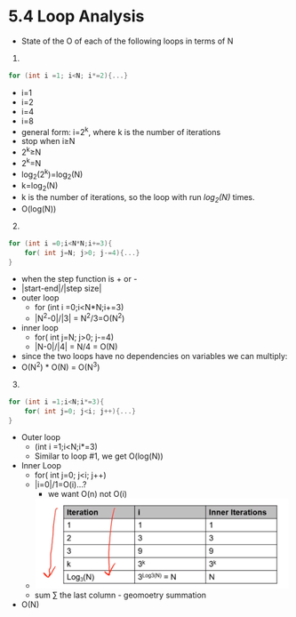 # 5.4 Loop Analysis

- State of the O of each of the following loops in terms of N
1. 
```C
for (int i =1; i<N; i*=2){...}
```
  - i=1
  - i=2
  - i=4
  - i=8
  - general form: i=2<sup>k</sup>, where k is the number of iterations
  - stop when i&ge;N
  - 2<sup>k</sup>&ge;N
  - 2<sup>k</sup>=N
  - log<sub>2</sub>(2<sup>k</sup>)=log<sub>2</sub>(N)
  - k=log<sub>2</sub>(N)
  - k is the number of iterations, so the loop with run *log<sub>2</sub>(N)* times.
  - O(log(N))

2. 
```C
for (int i =0;i<N*N;i+=3){
    for( int j=N; j>0; j-=4){...}
}
```
  - when the step function is + or -
  - |start-end|/|step size|
  - outer loop
    - for (int i =0;i<N*N;i+=3)
    - |N<sup>2</sup>-0|/|3| = N<sup>2</sup>/3=O(N<sup>2</sup>)
  - inner loop
    - for( int j=N; j>0; j-=4)
    - |N-0|/|4| = N/4 = O(N)
  - since the two loops have no dependencies on variables we can multiply:
  - O(N<sup>2</sup>) * O(N) = O(N<sup>3</sup>)
3. 
```C
for (int i =1;i<N;i*=3){
    for( int j=0; j<i; j++){...}
}
```
  - Outer loop
    - (int i =1;i<N;i*=3)
    - Similar to loop #1, we get O(log(N))
  - Inner Loop
    - for( int j=0; j<i; j++)
    - |i=0|/1=O(i)...?
      - we want O(n) not O(i)
    - ![Runtime Table](https://github.com/danjshannon/cps-500-programming-and-data-structures/blob/main/async/week5_runtimeAnalysis/5.4loopAnalysis/loopAnalysisTable.png)
    - sum &sum; the last column - geomoetry summation
  - O(N)